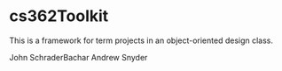 # cs362Toolkit
This is a framework for term projects in an object-oriented design class.

John SchraderBachar
Andrew Snyder